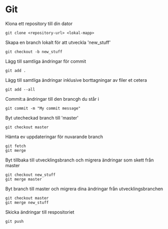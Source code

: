 # Git
Klona ett repository till din dator
```
git clone <repository-url> <lokal-mapp>
```
Skapa en branch lokalt för att utveckla 'new_stuff'
```
git checkout -b new_stuff
```
Lägg till samtliga ändringar för commit
```
git add .
```
Lägg till samtliga ändringar inklusive borttagningar av filer et cetera
```
git add --all
```
Commit:a ändringar till den brancgh du står i
```
git commit -m "My commit message"
```
Byt utecheckad branch till 'master'
```
git checkout master
```
Hämta ev uppdateringar för nuvarande branch
```
git fetch
git merge
```
Byt tillbaka till utvecklingsbranch och migrera ändringar som skett från master
```
git checkout new_stuff
git merge master
```
Byt branch till master och migrera dina ändringar från utvecklingsbranchen
```
git checkout master
git merge new_stuff
```
Skicka ändringar till respositoriet
```
git push
```
